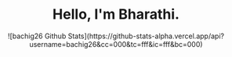 <!--

### Hi there 👋


**bachig26/bachig26** is a ✨ _special_ ✨ repository because its `README.md` (this file) appears on your GitHub profile.

Here are some ideas to get you started:

- 🔭 I’m currently working on ...
- 🌱 I’m currently learning ...
- 👯 I’m looking to collaborate on ...
- 🤔 I’m looking for help with ...
- 💬 Ask me about ...
- 📫 How to reach me: ...
- 😄 Pronouns: ...
- ⚡ Fun fact: ...
-->
<h1 align="center"> Hello, I'm Bharathi. </h1>

<p align='center'> 
![bachig26 Github Stats](https://github-stats-alpha.vercel.app/api?username=bachig26&cc=000&tc=fff&ic=fff&bc=000)
</p>
